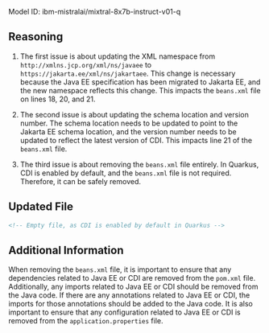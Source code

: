 Model ID: ibm-mistralai/mixtral-8x7b-instruct-v01-q

## Reasoning

1. The first issue is about updating the XML namespace from `http://xmlns.jcp.org/xml/ns/javaee` to `https://jakarta.ee/xml/ns/jakartaee`. This change is necessary because the Java EE specification has been migrated to Jakarta EE, and the new namespace reflects this change. This impacts the `beans.xml` file on lines 18, 20, and 21.

2. The second issue is about updating the schema location and version number. The schema location needs to be updated to point to the Jakarta EE schema location, and the version number needs to be updated to reflect the latest version of CDI. This impacts line 21 of the `beans.xml` file.

3. The third issue is about removing the `beans.xml` file entirely. In Quarkus, CDI is enabled by default, and the `beans.xml` file is not required. Therefore, it can be safely removed.

## Updated File

```xml
<!-- Empty file, as CDI is enabled by default in Quarkus -->
```

## Additional Information

When removing the `beans.xml` file, it is important to ensure that any dependencies related to Java EE or CDI are removed from the `pom.xml` file. Additionally, any imports related to Java EE or CDI should be removed from the Java code. If there are any annotations related to Java EE or CDI, the imports for those annotations should be added to the Java code. It is also important to ensure that any configuration related to Java EE or CDI is removed from the `application.properties` file.